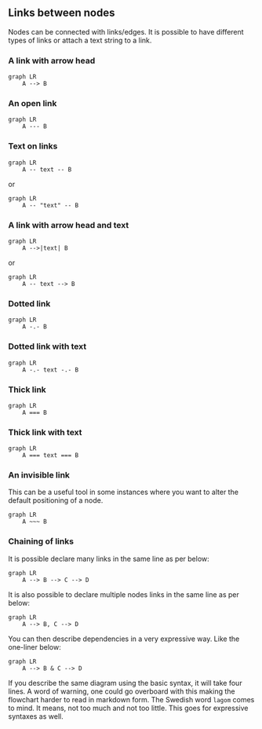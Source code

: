 ## Links between nodes [​](#links-between-nodes)

Nodes can be connected with links/edges. It is possible to have different types of links or attach a text string to a link.

### A link with arrow head [​](#a-link-with-arrow-head)

```mermaid
graph LR
    A --> B
```

### An open link [​](#an-open-link)

```mermaid
graph LR
    A --- B
```

### Text on links [​](#text-on-links)

```mermaid
graph LR
    A -- text -- B
```

or

```mermaid
graph LR
    A -- "text" -- B
```

### A link with arrow head and text [​](#a-link-with-arrow-head-and-text)

```mermaid
graph LR
    A -->|text| B
```

or

```mermaid
graph LR
    A -- text --> B
```

### Dotted link [​](#dotted-link)

```mermaid
graph LR
    A -.- B
```

### Dotted link with text [​](#dotted-link-with-text)

```mermaid
graph LR
    A -.- text -.- B
```

### Thick link [​](#thick-link)

```mermaid
graph LR
    A === B
```

### Thick link with text [​](#thick-link-with-text)

```mermaid
graph LR
    A === text === B
```

### An invisible link [​](#an-invisible-link)

This can be a useful tool in some instances where you want to alter the default positioning of a node.

```mermaid
graph LR
    A ~~~ B
```

### Chaining of links [​](#chaining-of-links)

It is possible declare many links in the same line as per below:

```mermaid
graph LR
    A --> B --> C --> D
```

It is also possible to declare multiple nodes links in the same line as per below:

```mermaid
graph LR
    A --> B, C --> D
```

You can then describe dependencies in a very expressive way. Like the one-liner below:

```mermaid
graph LR
    A --> B & C --> D
```

If you describe the same diagram using the basic syntax, it will take four lines. A word of warning, one could go overboard with this making the flowchart harder to read in markdown form. The Swedish word `lagom` comes to mind. It means, not too much and not too little. This goes for expressive syntaxes as well.